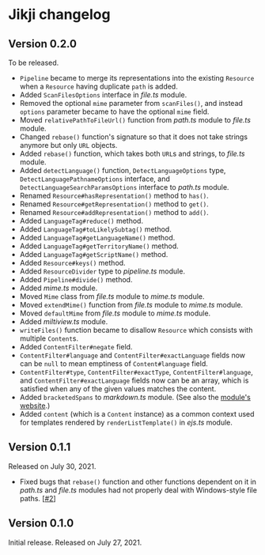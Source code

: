 <!-- deno-fmt-ignore-file -->

Jikji changelog
===============

Version 0.2.0
-------------

To be released.

 -  `Pipeline` became to merge its representations into the existing `Resource`
    when a `Resource` having duplicate `path` is added.
 -  Added `ScanFilesOptions` interface in _file.ts_ module.
 -  Removed the optional `mime` parameter from `scanFiles()`, and instead
    `options` parameter became to have the optional `mime` field.
 -  Moved `relativePathToFileUrl()` function from _path.ts_ module to
    _file.ts_ module.
 -  Changed `rebase()` function's signature so that it does not take
    strings anymore but only `URL` objects.
 -  Added `rebase()` function, which takes both `URL`s and strings,
    to _file.ts_ module.
 -  Added `detectLanguage()` function, `DetectLanguageOptions` type,
    `DetectLanguagePathnameOptions` interface, and
    `DetectLanguageSearchParamsOptions` interface to _path.ts_ module.
 -  Renamed `Resource#hasRepresentation()` method to `has()`.
 -  Renamed `Resource#getRepresentation()` method to `get()`.
 -  Renamed `Resource#addRepresentation()` method to `add()`.
 -  Added `LanguageTag#reduce()` method.
 -  Added `LanguageTag#toLikelySubtag()` method.
 -  Added `LanguageTag#getLanguageName()` method.
 -  Added `LanguageTag#getTerritoryName()` method.
 -  Added `LanguageTag#getScriptName()` method.
 -  Added `Resource#keys()` method.
 -  Added `ResourceDivider` type to _pipeline.ts_ module.
 -  Added `Pipeline#divide()` method.
 -  Added _mime.ts_ module.
 -  Moved `Mime` class from _file.ts_ module to _mime.ts_ module.
 -  Moved `extendMime()` function from _file.ts_ module to _mime.ts_ module.
 -  Moved `defaultMime` from _file.ts_ module to _mime.ts_ module.
 -  Added _miltiview.ts_ module.
 -  `writeFiles()` function became to disallow `Resource` which consists with
    multiple `Content`s.
 -  Added `ContentFilter#negate` field.
 -  `ContentFilter#language` and `ContentFilter#exactLanguage` fields now can
    be `null` to mean emptiness of `Content#language` field.
 -  `ContentFilter#type`, `ContentFilter#exactType`, `ContentFilter#language`,
    and `ContentFilter#exactLanguage` fields now can be an array, which is
    satisfied when any of the given values matches the content.
 -  Added `bracketedSpans` to _markdown.ts_ module.  (See also the [module's
    website](https://github.com/mb21/markdown-it-bracketed-spans).)
 -  Added `content` (which is a `Content` instance) as a common context used for
    templates rendered by `renderListTemplate()` in _ejs.ts_ module.


Version 0.1.1
-------------

Released on July 30, 2021.

 -  Fixed bugs that `rebase()` function and other functions dependent on it
    in _path.ts_ and _file.ts_ modules had not properly deal with Windows-style
    file paths.  [[#2]]

[#2]: https://github.com/dahlia/jikji/issues/2


Version 0.1.0
-------------

Initial release. Released on July 27, 2021.
